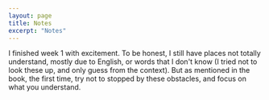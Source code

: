 ```yaml
---
layout: page
title: Notes
excerpt: "Notes"
---
```


I finished week 1 with excitement. To be honest, I still have places not totally understand, mostly due to English, or words that I don't know (I tried not to look these up, and only guess from the context). But as mentioned in the book, the first time, try not to stopped by these obstacles, and focus on what you understand. 